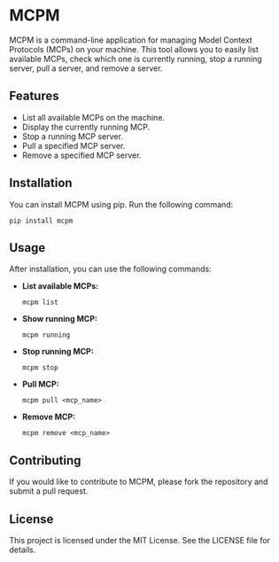 # MCPM

MCPM is a command-line application for managing Model Context Protocols (MCPs) on your machine. This tool allows you to easily list available MCPs, check which one is currently running, stop a running server, pull a server, and remove a server.

## Features

- List all available MCPs on the machine.
- Display the currently running MCP.
- Stop a running MCP server.
- Pull a specified MCP server.
- Remove a specified MCP server.

## Installation

You can install MCPM using pip. Run the following command:

```
pip install mcpm
```

## Usage

After installation, you can use the following commands:

- **List available MCPs:**
  ```
  mcpm list
  ```

- **Show running MCP:**
  ```
  mcpm running
  ```

- **Stop running MCP:**
  ```
  mcpm stop
  ```

- **Pull MCP:**
  ```
  mcpm pull <mcp_name>
  ```

- **Remove MCP:**
  ```
  mcpm remove <mcp_name>
  ```

## Contributing

If you would like to contribute to MCPM, please fork the repository and submit a pull request. 

## License

This project is licensed under the MIT License. See the LICENSE file for details.